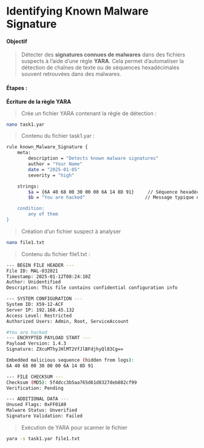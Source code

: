 # Identifying Known Malware Signature

#### Objectif

> Détecter des **signatures connues de malwares** dans des fichiers suspects à l’aide d’une règle **YARA**. Cela permet d’automatiser la détection de chaînes de texte ou de séquences hexadécimales souvent retrouvées dans des malwares.

#### Étapes :

**Écriture de la règle YARA**

> Crée un fichier YARA contenant la règle de détection :

```sh
nano task1.yar
```

> Contenu du fichier task1.yar :

```sh
rule known_Malware_Signature {
    meta:
        description = "Detects known malware signatures"
        author = "Your Name"
        date = "2025-01-05"
        severity = "high"

    strings:
        $a = {6A 40 68 00 30 00 00 6A 14 8D 91}     // Séquence hexadécimale
        $b = "You are hacked"                      // Message typique d'attaque

    condition:
        any of them
}
```

> Création d’un fichier suspect à analyser

```sh
nano file1.txt
```

> Contenu du fichier file1.txt :

```sh
--- BEGIN FILE HEADER ---
File ID: MAL-032021
Timestamp: 2025-01-12T08:24:10Z
Author: Unidentified
Description: This file contains confidential configuration info

--- SYSTEM CONFIGURATION ---
System ID: X59-12-ACF
Server IP: 192.168.45.132
Access Level: Restricted
Authorized Users: Admin, Root, ServiceAccount

#You are hacked
--- ENCRYPTED PAYLOAD START ---
Payload Version: 1.4.3
Signature: ZXcuMThyJHlMT2VfJlBFdjhyQl83Cg==

Embedded malicious sequence (hidden from logs):
6A 40 68 00 30 00 00 6A 14 8D 91

--- FILE CHECKSUM ---
Checksum (MD5): 5f4dcc3b5aa765d61d8327deb882cf99
Verification: Pending

--- ADDITIONAL DATA ---
Unused Flags: 0xFF01A9
Malware Status: Unverified
Signature Validation: Failed
```

> Exécution de YARA pour scanner le fichier

```sh
yara -s task1.yar file1.txt
```
